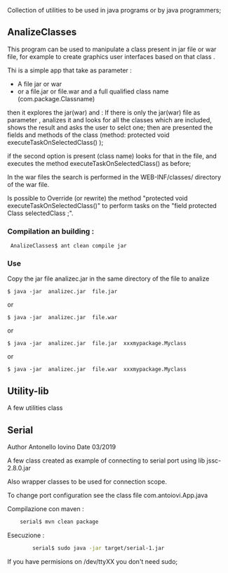 Collection of utilities to be used in java programs or by java programmers;

## AnalizeClasses
This program can be used to manipulate a class present in jar file or war file, for example to create graphics user interfaces based on that class .


Thi is a simple app that take as parameter :
- A file jar or war
- or a file.jar or file.war and a full qualified class name (com.package.Classname)

then it explores the jar(war) and :
If there is only the jar(war) file as parameter , analizes it and looks for all the classes which are included, shows the result and asks the user to selct one; then are presented the fields and methods of the class (method: protected void executeTaskOnSelectedClass() );

if the second option is present (class name) looks for that in the file, and executes the method executeTaskOnSelectedClass() as before;

In the war files the search is performed in the WEB-INF/classes/ directory of the war file.

Is possible to Override (or rewrite) the method  "protected void executeTaskOnSelectedClass()" to perform tasks on the "field 	protected Class selectedClass ;".




### Compilation an building :

` AnalizeClasses$ ant clean compile jar`
### Use
Copy the jar file analizec.jar in the same directory of the file to analize

`$ java -jar  analizec.jar  file.jar`

or

`$ java -jar  analizec.jar  file.war`

or

`$ java -jar  analizec.jar  file.jar  xxxmypackage.Myclass`

or

`$ java -jar  analizec.jar  file.war  xxxmypackage.Myclass`


## Utility-lib

A few utilities class


## Serial

Author Antonello Iovino
Date 03/2019

A few class created as example of connecting to serial port using lib jssc-2.8.0.jar

Also wrapper classes to be used for connection scope.

To change port configuration see the class file com.antoiovi.App.java

Compilazione con maven :
```sh  		
	serial$ mvn clean package
```  
 Esecuzione :
```sh		
		serial$ sudo java -jar target/serial-1.jar 		
```

If you have permisions on /dev/ttyXX you don't need sudo;
